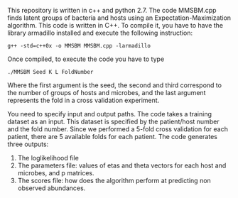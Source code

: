 This repository is written in c++ and python 2.7.
The code MMSBM.cpp finds latent groups of bacteria and hosts using an Expectation-Maximization algorithm. This code is written in C++.
To compile it, you have to have the library armadillo installed and execute the following instruction:

    g++ -std=c++0x -o MMSBM MMSBM.cpp -larmadillo

Once compiled, to execute the code you have to type

    ./MMSBM Seed K L FoldNumber

Where the first argument is the seed, the second and third correspond to the number of groups of hosts and microbes, and the last argument represents the fold in a cross validation experiment.

You need to specify input and output paths.
The code takes a training dataset as an input. This dataset is specified by the patient/host number and the fold number. Since we performed a 5-fold cross validation for each patient, there are 5 available folds for each patient.
The code generates three outputs:
1. The loglikelihood file
2. The parameters file: values of etas and theta vectors for each host and microbes, and p matrices.
3. The scores file: how does the algorithm perform at predicting non observed abundances.